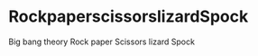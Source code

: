 RockpaperscissorslizardSpock
============================

Big bang theory Rock paper Scissors lizard Spock
